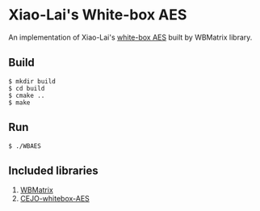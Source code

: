 # Xiao-Lai's White-box AES

An implementation of Xiao-Lai's [white-box AES](https://ieeexplore.ieee.org/abstract/document/5404239) built by WBMatrix library.

## Build

```
$ mkdir build
$ cd build
$ cmake ..
$ make
```

## Run

```
$ ./WBAES
```

## Included libraries
1. [WBMatrix](https://github.com/Nexus-TYF/WBMatrix)<br>
2. [CEJO-whitebox-AES](https://github.com/Nexus-TYF/CEJO-whitebox-AES)<br>
